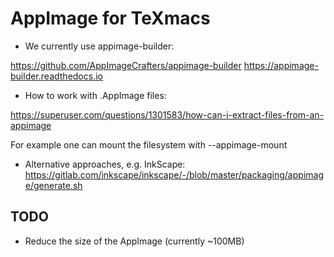 

# AppImage for TeXmacs


* We currently use appimage-builder:

https://github.com/AppImageCrafters/appimage-builder
https://appimage-builder.readthedocs.io


* How to work with .AppImage files:

https://superuser.com/questions/1301583/how-can-i-extract-files-from-an-appimage

For example one can mount the filesystem with --appimage-mount


* Alternative approaches, e.g. InkScape:
https://gitlab.com/inkscape/inkscape/-/blob/master/packaging/appimage/generate.sh

## TODO

* Reduce the size of the AppImage (currently ~100MB)
